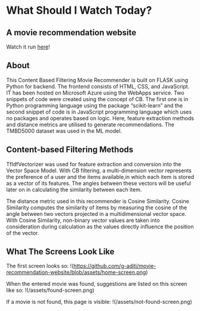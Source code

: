 # What Should I Watch Today?
## A movie recommendation website

Watch it run [here](https://what-should-i-watch.azurewebsites.net/)!

## About
This Content Based Filtering Movie Recommender is built on FLASK using Python for backend. The frontend consists of HTML, CSS, and JavaScript. IT has been hosted on Microsoft Azure using the WebApps service. Two snippets of code were created using the concept of CB. The first one is in Python programming language using the package “scikit-learn” and the second snippet of code is 
in JavaScript programming language which uses no packages and operates based on logic. Here, feature extraction methods and distance metrics are utilised to generate recommendations. 
The TMBD5000 dataset was used in the ML model.

## Content-based Filtering Methods
TfIdfVectorizer was used for feature extraction and conversion into the Vector Space Model. With CB filtering, a multi-dimension vector represents the preference of a user and the items available,in which each item is stored as a vector of its features. The angles between these vectors will be useful 
later on in calculating the similarity between each item.

The distance metric used in this recommender is Cosine Similarity. Cosine Similarity computes the similarity of items by measuring the cosine of the angle between two vectors projected in a multidimensional vector space. With Cosine Similarity, non-binary vector values are taken into consideration during calculation as the values directly influence the position of the vector.

## What The Screens Look Like
The first screen looks so:
!(https://github.com/g-aditi/movie-recommendation-website/blob/assets/home-screen.png)

When the entered movie was found, suggestions are listed on this screen like so:
!(/assets/found-screen.png)

If a movie is not found, this page is visible:
!(/assets/not-found-screen.png)

